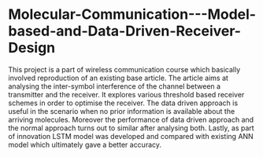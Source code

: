 # Molecular-Communication---Model-based-and-Data-Driven-Receiver-Design
This project is a part of wireless communication course which basically involved reproduction of an existing base article. The article aims at analysing the inter-symbol interference of the channel between a transmitter and the receiver. It explores various threshold based receiver schemes in order to optimise the receiver. The data driven approach is useful in the scenario when no prior information is available about the arriving molecules. Moreover the performance of data driven approach and the normal approach turns out to similar after analysing both. Lastly, as part of innovation LSTM model was developed and compared with existing ANN model which ultimately gave a better accuracy.
